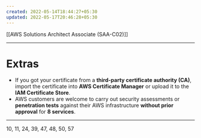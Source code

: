 ```yaml
---
created: 2022-05-14T18:44:27+05:30
updated: 2022-05-17T20:46:28+05:30
---
```

[[AWS Solutions Architect Associate (SAA-C02)]]

---
# Extras
- If you got your certificate from a **third-party certificate authority (CA)**, import the certificate into **AWS Certificate Manager** or upload it to the **IAM Certificate Store**.
- AWS customers are welcome to carry out security assessments or **penetration tests** against their AWS infrastructure **without prior approval** for **8 services**.

---
10, 11, 24, 39, 47, 48, 50, 57